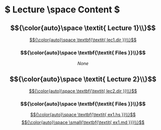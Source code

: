 # $ Lecture \space Content $
## $${\color{auto}\space  \textit{ Lecture 1}\\}$$
 [$${\color{auto}\space  \textbf{\textit{ lec1.dir }}\\}$$](haskell/lecs/lec1)
### $${\color{auto}\space  \textbf{\textit{ Files }}\\}$$         
$$None$$ 


## $${\color{auto}\space  \textit{ Lecture 2}\\}$$
[$${\color{auto}\space  \textbf{\textit{ lec2.dir }}\\}$$](haskell/lecs/lec2)
### $${\color{auto}\space  \textbf{\textit{ Files }}\\}$$ 
    
[$${\color{auto}\space  \textbf{\textit{ ex1.hs }}\\}$$](haskell/lecs/lec2/ex1.hs)
[$${\color{auto}\space  \small{\textbf{\textit{ ex1.md }}}\\}$$](haskell/lecs/lec2/ex1.hs)
